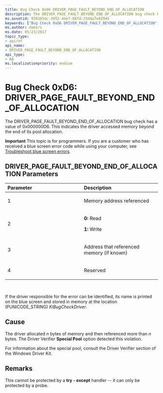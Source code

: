 ```yaml
---
title: Bug Check 0xD6 DRIVER_PAGE_FAULT_BEYOND_END_OF_ALLOCATION
description: The DRIVER_PAGE_FAULT_BEYOND_END_OF_ALLOCATION bug check has a value of 0x000000D6. This indicates the driver accessed memory beyond the end of its pool allocation.
ms.assetid: 939165dc-3052-4de7-88fd-25d4a7e82945
keywords: ["Bug Check 0xD6 DRIVER_PAGE_FAULT_BEYOND_END_OF_ALLOCATION", "DRIVER_PAGE_FAULT_BEYOND_END_OF_ALLOCATION"]
ms.author: domars
ms.date: 05/23/2017
topic_type:
- apiref
api_name:
- DRIVER_PAGE_FAULT_BEYOND_END_OF_ALLOCATION
api_type:
- NA
ms.localizationpriority: medium
---
```


# Bug Check 0xD6: DRIVER\_PAGE\_FAULT\_BEYOND\_END\_OF\_ALLOCATION


The DRIVER\_PAGE\_FAULT\_BEYOND\_END\_OF\_ALLOCATION bug check has a value of 0x000000D6. This indicates the driver accessed memory beyond the end of its pool allocation.

**Important** This topic is for programmers. If you are a customer who has received a blue screen error code while using your computer, see [Troubleshoot blue screen errors](https://windows.microsoft.com/windows-10/troubleshoot-blue-screen-errors).

## DRIVER\_PAGE\_FAULT\_BEYOND\_END\_OF\_ALLOCATION Parameters


<table>
<colgroup>
<col width="50%" />
<col width="50%" />
</colgroup>
<thead>
<tr class="header">
<th align="left">Parameter</th>
<th align="left">Description</th>
</tr>
</thead>
<tbody>
<tr class="odd">
<td align="left"><p>1</p></td>
<td align="left"><p>Memory address referenced</p></td>
</tr>
<tr class="even">
<td align="left"><p>2</p></td>
<td align="left"><p><strong>0:</strong> Read</p>
<p><strong>1:</strong> Write</p></td>
</tr>
<tr class="odd">
<td align="left"><p>3</p></td>
<td align="left"><p>Address that referenced memory (if known)</p></td>
</tr>
<tr class="even">
<td align="left"><p>4</p></td>
<td align="left"><p>Reserved</p></td>
</tr>
</tbody>
</table>

 

If the driver responsible for the error can be identified, its name is printed on the blue screen and stored in memory at the location (PUNICODE\_STRING) *KiBugCheckDriver*.

Cause
-----

The driver allocated *n* bytes of memory and then referenced more than *n* bytes. The Driver Verifier **Special Pool** option detected this violation.

For information about the special pool, consult the Driver Verifier section of the Windows Driver Kit.

Remarks
-------

This cannot be protected by a **try - except** handler -- it can only be protected by a probe.

 

 




